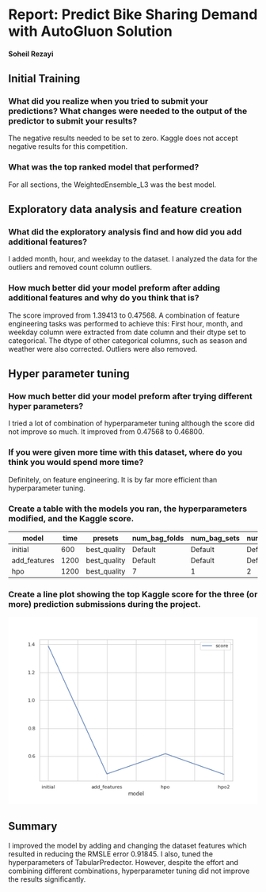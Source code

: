 # Report: Predict Bike Sharing Demand with AutoGluon Solution
#### Soheil Rezayi

## Initial Training
### What did you realize when you tried to submit your predictions? What changes were needed to the output of the predictor to submit your results?
The negative results needed to be set to zero. Kaggle does not accept negative results for this competition.

### What was the top ranked model that performed?
For all sections, the WeightedEnsemble_L3 was the best model.

## Exploratory data analysis and feature creation
### What did the exploratory analysis find and how did you add additional features?
I added month, hour, and weekday to the dataset.
I analyzed the data for the outliers and removed count column outliers.

### How much better did your model preform after adding additional features and why do you think that is?
The score improved from 1.39413 to 0.47568.
A combination of feature engineering tasks was performed to achieve this:
First hour, month, and weekday column were extracted from date column and their dtype set to categorical.
The dtype of other categorical columns, such as season and weather were also corrected.
Outliers were also removed.

## Hyper parameter tuning
### How much better did your model preform after trying different hyper parameters?
I tried a lot of combination of hyperparameter tuning although the score did not improve so much. It improved from 0.47568 to 0.46800.

### If you were given more time with this dataset, where do you think you would spend more time?
Definitely, on feature engineering. It is by far more efficient than hyperparameter tuning.

### Create a table with the models you ran, the hyperparameters modified, and the Kaggle score.
 | model        |   time | presets      | num_bag_folds   | num_bag_sets   | num_stack_levels   |   score |
 |--------------|--------|--------------|-----------------|----------------|--------------------|---------|
 | initial      |    600 | best_quality | Default         | Default        | Default            | 1.39413 |
 | add_features |   1200 | best_quality | Default         | Default        | Default            | 0.47568 |
 | hpo          |   1200 | best_quality | 7               | 1              | 2                  | 0.468   |

### Create a line plot showing the top Kaggle score for the three (or more) prediction submissions during the project.

![model_test_score.png](img/model_test_score.png)

## Summary
I improved the model by adding and changing the dataset features which resulted in reducing the RMSLE error 0.91845. I also, tuned the hyperparameters of TabularPredector. However, despite the effort and combining different combinations, hyperparameter tuning did not improve the results significantly.
